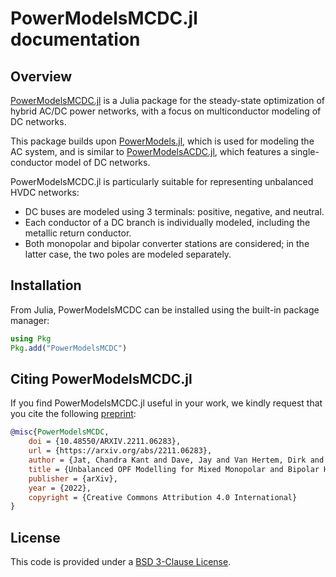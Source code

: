 # PowerModelsMCDC.jl documentation


## Overview

[PowerModelsMCDC.jl](https://github.com/Electa-Git/PowerModelsMCDC.jl) is a Julia package
for the steady-state optimization of hybrid AC/DC power networks, with a focus on
multiconductor modeling of DC networks.

This package builds upon [PowerModels.jl](https://github.com/lanl-ansi/PowerModels.jl),
which is used for modeling the AC system, and is similar to
[PowerModelsACDC.jl](https://github.com/Electa-Git/PowerModelsACDC.jl), which features a
single-conductor model of DC networks.

PowerModelsMCDC.jl is particularly suitable for representing unbalanced HVDC networks:

- DC buses are modeled using 3 terminals: positive, negative, and neutral.
- Each conductor of a DC branch is individually modeled, including the metallic return
  conductor.
- Both monopolar and bipolar converter stations are considered; in the latter case, the two
  poles are modeled separately.


## Installation

From Julia, PowerModelsMCDC can be installed using the built-in package manager:

```julia
using Pkg
Pkg.add("PowerModelsMCDC")
```


## Citing PowerModelsMCDC.jl

If you find PowerModelsMCDC.jl useful in your work, we kindly request that you cite the
following [preprint](https://arxiv.org/abs/2211.06283):

```bibtex
@misc{PowerModelsMCDC,
    doi = {10.48550/ARXIV.2211.06283},
    url = {https://arxiv.org/abs/2211.06283},
    author = {Jat, Chandra Kant and Dave, Jay and Van Hertem, Dirk and Ergun, Hakan},
    title = {Unbalanced OPF Modelling for Mixed Monopolar and Bipolar HVDC Grid Configurations},
    publisher = {arXiv},
    year = {2022},
    copyright = {Creative Commons Attribution 4.0 International}
}
```


## License

This code is provided under a
[BSD 3-Clause License](https://github.com/Electa-Git/PowerModelsMCDC.jl/blob/master/LICENSE.md).

